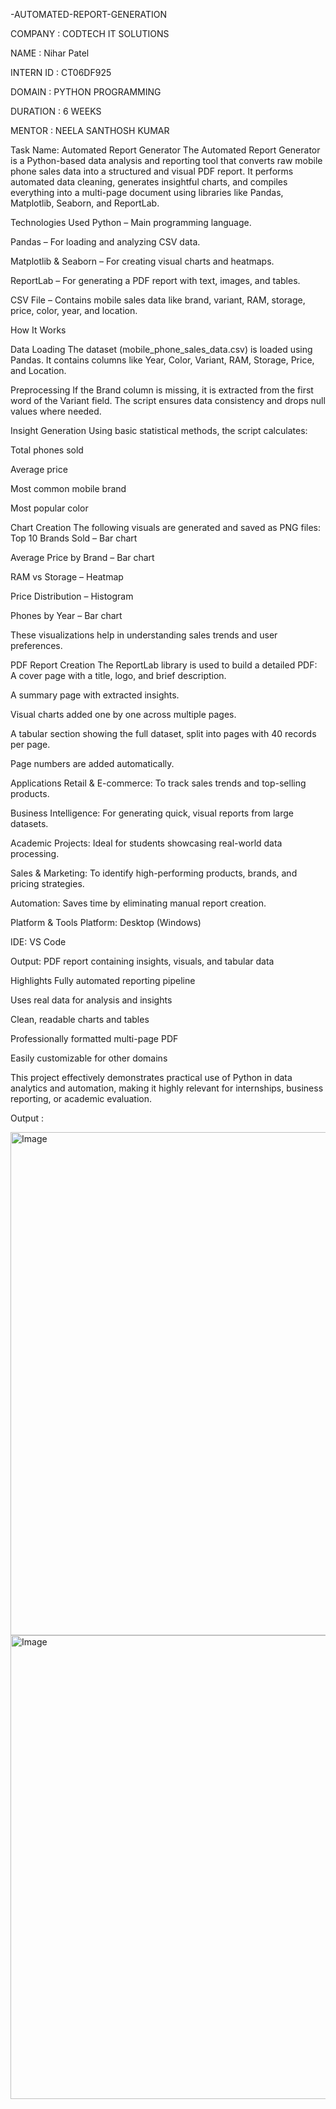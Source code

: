 -AUTOMATED-REPORT-GENERATION

COMPANY : CODTECH IT SOLUTIONS

NAME : Nihar Patel

INTERN ID : CT06DF925

DOMAIN : PYTHON PROGRAMMING

DURATION : 6 WEEKS

MENTOR : NEELA SANTHOSH KUMAR

Task Name: Automated Report Generator The Automated Report Generator is a Python-based data analysis and reporting tool that converts raw mobile phone sales data into a structured and visual PDF report. It performs automated data cleaning, generates insightful charts, and compiles everything into a multi-page document using libraries like Pandas, Matplotlib, Seaborn, and ReportLab.

Technologies Used Python – Main programming language.

Pandas – For loading and analyzing CSV data.

Matplotlib & Seaborn – For creating visual charts and heatmaps.

ReportLab – For generating a PDF report with text, images, and tables.

CSV File – Contains mobile sales data like brand, variant, RAM, storage, price, color, year, and location.

How It Works

Data Loading The dataset (mobile_phone_sales_data.csv) is loaded using Pandas. It contains columns like Year, Color, Variant, RAM, Storage, Price, and Location.

Preprocessing If the Brand column is missing, it is extracted from the first word of the Variant field. The script ensures data consistency and drops null values where needed.

Insight Generation Using basic statistical methods, the script calculates:

Total phones sold

Average price

Most common mobile brand

Most popular color

Chart Creation The following visuals are generated and saved as PNG files:
Top 10 Brands Sold – Bar chart

Average Price by Brand – Bar chart

RAM vs Storage – Heatmap

Price Distribution – Histogram

Phones by Year – Bar chart

These visualizations help in understanding sales trends and user preferences.

PDF Report Creation The ReportLab library is used to build a detailed PDF:
A cover page with a title, logo, and brief description.

A summary page with extracted insights.

Visual charts added one by one across multiple pages.

A tabular section showing the full dataset, split into pages with 40 records per page.

Page numbers are added automatically.

Applications Retail & E-commerce: To track sales trends and top-selling products.

Business Intelligence: For generating quick, visual reports from large datasets.

Academic Projects: Ideal for students showcasing real-world data processing.

Sales & Marketing: To identify high-performing products, brands, and pricing strategies.

Automation: Saves time by eliminating manual report creation.

Platform & Tools Platform: Desktop (Windows)

IDE: VS Code

Output: PDF report containing insights, visuals, and tabular data

Highlights Fully automated reporting pipeline

Uses real data for analysis and insights

Clean, readable charts and tables

Professionally formatted multi-page PDF

Easily customizable for other domains

This project effectively demonstrates practical use of Python in data analytics and automation, making it highly relevant for internships, business reporting, or academic evaluation.

Output : 

<img width="1869" height="805" alt="Image" src="https://github.com/user-attachments/assets/72e25aa7-9e1c-4d6a-a036-dd08962cd9f3" />
<img width="1690" height="742" alt="Image" src="https://github.com/user-attachments/assets/8337c091-ebc3-4ef5-b6c5-74a9c5f99db1" />
